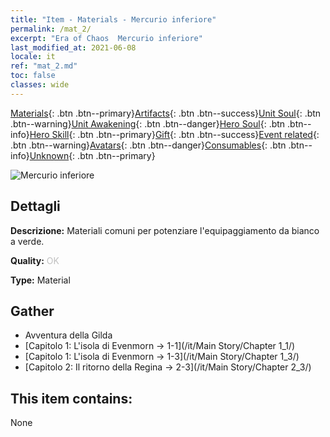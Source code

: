 ```yaml
---
title: "Item - Materials - Mercurio inferiore"
permalink: /mat_2/
excerpt: "Era of Chaos  Mercurio inferiore"
last_modified_at: 2021-06-08
locale: it
ref: "mat_2.md"
toc: false
classes: wide
---
```

 [Materials](/ItemsIT/){: .btn .btn--primary}[Artifacts](/ItemsIT/Artifacts/){: .btn .btn--success}[Unit Soul](/ItemsIT/UnitSoul/){: .btn .btn--warning}[Unit Awakening](/ItemsIT/UnitAwakening/){: .btn .btn--danger}[Hero Soul](/ItemsIT/HeroSoul/){: .btn .btn--info}[Hero Skill](/ItemsIT/HeroSkill/){: .btn .btn--primary}[Gift](/ItemsIT/Gift/){: .btn .btn--success}[Event related](/ItemsIT/Events/){: .btn .btn--warning}[Avatars](/ItemsIT/Avatars/){: .btn .btn--danger}[Consumables](/ItemsIT/Consumables/){: .btn .btn--info}[Unknown](/ItemsIT/Unknown/){: .btn .btn--primary}

 ![Mercurio inferiore](/images/t/i_cailiao_shuiyin1.png)

## Dettagli
 **Descrizione:** Materiali comuni per potenziare l'equipaggiamento da bianco a verde.

 **Quality:** <span style="color: #C0C0C0">OK</span>

 **Type:** Material

## Gather

*    Avventura della Gilda 
*    [Capitolo 1: L'isola di Evenmorn -> 1-1](/it/Main Story/Chapter 1_1/) 
*    [Capitolo 1: L'isola di Evenmorn -> 1-3](/it/Main Story/Chapter 1_3/) 
*    [Capitolo 2: Il ritorno della Regina -> 2-3](/it/Main Story/Chapter 2_3/) 

## This item contains:

  None

